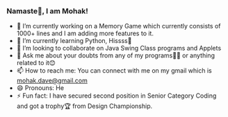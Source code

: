 ### Namaste🙏, I am Mohak!

- 🔭 I’m currently working on a Memory Game which currently consists of 1000+ lines and I am adding more features to it.
- 🌱 I’m currently learning Python, Hissss🐍
- 👯 I’m looking to collaborate on Java Swing Class programs and Applets
- 💬 Ask me about your doubts from any of my programs👨‍💻 or anything related to it😊
- 📫 How to reach me: You can connect with me on my gmail which is mohak.dave@gmail.com
- 😄 Pronouns: He
- ⚡ Fun fact: I have secured second position in Senior Category Coding and got a trophy🏆 from Design Championship.


<!--
**MohakDave/MohakDave** is a ✨ _special_ ✨ repository because its `README.md` (this file) appears on your GitHub profile.

Here are some ideas to get you started:

-->

